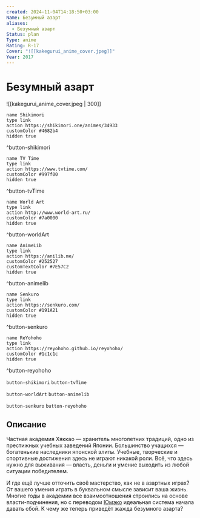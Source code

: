 ```yaml
---
created: 2024-11-04T14:18:50+03:00
Name: Безумный азарт
aliases:
  - Безумный азарт
Status: plan
Type: anime
Rating: R-17
Cover: "![[kakegurui_anime_cover.jpeg]]"
Year: 2017
---
```


# Безумный азарт

![[kakegurui_anime_cover.jpeg | 300]]

```button
name Shikimori
type link
action https://shikimori.one/animes/34933
customColor #4682b4
hidden true
```
^button-shikimori

```button
name TV Time
type link
action https://www.tvtime.com/
customColor #997f00
hidden true
```
^button-tvTime

```button
name World Art
type link
action http://www.world-art.ru/
customColor #7a0000
hidden true
```
^button-worldArt

```button
name AnimeLib
type link
action https://anilib.me/
customColor #252527
customTextColor #7E57C2
hidden true
```
^button-animelib

```button
name Senkuro
type link
action https://senkuro.com/
customColor #191A21
hidden true
```
^button-senkuro

```button
name ReYohoho
type link
action https://reyohoho.github.io/reyohoho/
customColor #1c1c1c
hidden true
```
^button-reyohoho

`button-shikimori` `button-tvTime`

`button-worldArt` `button-animelib`

`button-senkuro` `button-reyohoho`

## Описание

Частная академия Хяккао — хранитель многолетних традиций, одно из престижных учебных заведений Японии. Большинство учащихся — богатенькие наследники японской элиты. Учебные, творческие и спортивные достижения здесь не играют никакой роли. Всё, что здесь нужно для выживания — власть, деньги и умение выходить из любой ситуации победителем.

И где ещё лучше отточить своё мастерство, как не в азартных играх? От вашего умения играть в буквальном смысле зависит ваша жизнь. Многие годы в академии все взаимоотношения строились на основе власти-подчинения, но с переводом [Юмэко](https://shikimori.one/characters/119413-yumeko-jabami) идеальная система начала давать сбой. К чему же теперь приведёт жажда безумного азарта?
